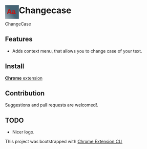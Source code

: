 # <img src="public/icons/icon_48.png" width="45" align="left"> Changecase

ChangeCase

## Features

- Adds context menu, that allows you to change case of your text.

## Install

[**Chrome** extension]() <!-- TODO: Add chrome extension link inside parenthesis -->

## Contribution

Suggestions and pull requests are welcomed!.

## TODO
- Nicer logo.

This project was bootstrapped with [Chrome Extension CLI](https://github.com/dutiyesh/chrome-extension-cli)

